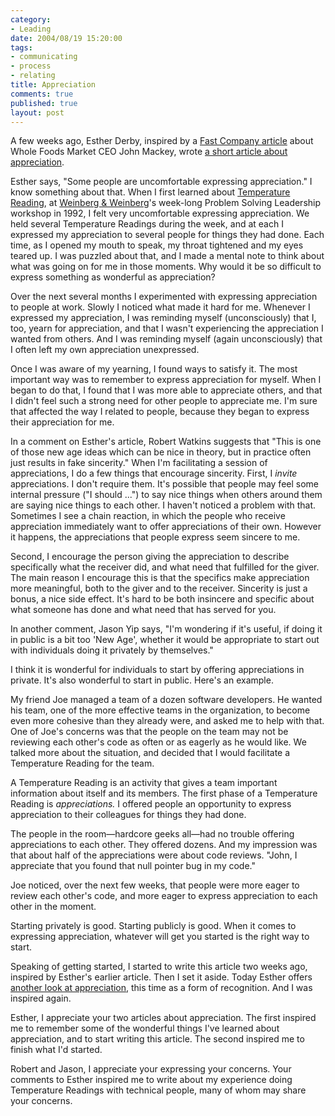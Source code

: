 ```yaml
--- 
category: 
- Leading
date: 2004/08/19 15:20:00
tags: 
- communicating
- process
- relating
title: Appreciation
comments: true
published: true
layout: post
---
```


<p> A few weeks ago, Esther Derby, inspired by a <a href="http://www.fastcompany.com/magazine/84/wholefoods.html">Fast Company article</a> about Whole Foods Market CEO John Mackey, wrote <a href="http://www.estherderby.com/weblog/archive/2004_07_01_archive.html#109093195317557717">a short article about appreciation</a>. </p>
<p> Esther says, "Some people are uncomfortable expressing appreciation."  I know something about that.  When I first learned about <a href="http://dhemery.com/articles/temperature_reading/">Temperature Reading</a>, at <a href="http://www.geraldmweinberg.com">Weinberg &amp; Weinberg</a>'s week-long Problem Solving Leadership workshop in 1992, I felt very uncomfortable expressing appreciation.  We held several Temperature Readings during the week, and at each I expressed my appreciation to several people for things they had done.  Each time, as I opened my mouth to speak, my throat tightened and my eyes teared up.  I was puzzled about that, and I made a mental note to think about what was going on for me in those moments.  Why would it be so difficult to express something as wonderful as appreciation? </p>
<p> Over the next several months I experimented with expressing appreciation to people at work.  Slowly I noticed what made it hard for me.  Whenever I expressed my appreciation, I was reminding myself (unconsciously) that I, too, yearn for appreciation, and that I wasn't experiencing the appreciation I wanted from others.  And I was reminding myself (again unconsciously) that I often left my own appreciation unexpressed. </p>
<p> Once I was aware of my yearning, I found ways to satisfy it.  The most important way was to remember to express appreciation for myself.  When I began to do that, I found that I was more able to appreciate others, and that I didn't feel such a strong need for other people to appreciate me.  I'm sure that affected the way I related to people, because they began to express their appreciation for me. </p>
<p> In a comment on Esther's article, Robert Watkins suggests that "This is one of those new age ideas which can be nice in theory, but in practice often just results in fake sincerity."  When I'm facilitating a session of appreciations, I do a few things that encourage sincerity.  First, I <em>invite</em> appreciations.  I don't require them.  It's possible that people may feel some internal pressure ("I should ...") to say nice things when others around them are saying nice things to each other.  I haven't noticed a problem with that.  Sometimes I see a chain reaction, in which the people who receive appreciation immediately want to offer appreciations of their own.  However it happens, the appreciations that people express seem sincere to me. </p>
<p> Second, I encourage the person giving the appreciation to describe specifically what the receiver did, and what need that fulfilled for the giver.  The main reason I encourage this is that the specifics make appreciation more meaningful, both to the giver and to the receiver.  Sincerity is just a bonus, a nice side effect.  It's hard to be both insincere and specific about what someone has done and what need that has served for you. </p>
<p> In another comment, Jason Yip says, "I'm wondering if it's useful, if doing it in public is a bit too 'New Age', whether it would be appropriate to start out with individuals doing it privately by themselves." </p>
<p> I think it is wonderful for individuals to start by offering appreciations in private.  It's also wonderful to start in public.  Here's an example. </p>
<p> My friend Joe managed a team of a dozen software developers.  He wanted his team, one of the more effective teams in the organization, to become even more cohesive than they already were, and asked me to help with that.  One of Joe's concerns was that the people on the team may not be reviewing each other's code as often or as eagerly as he would like.  We talked more about the situation, and decided that I would facilitate a Temperature Reading for the team. </p>
<p> A Temperature Reading is an activity that gives a team important information about itself and its members.  The first phase of a Temperature Reading is <em>appreciations.</em>  I offered people an opportunity to express appreciation to their colleagues for things they had done. </p>
<p> The people in the room—hardcore geeks all—had no trouble offering appreciations to each other.  They offered dozens.  And my impression was that about half of the appreciations were about code reviews.  "John, I appreciate that you found that null pointer bug in my code." </p>
<p> Joe noticed, over the next few weeks, that people were more eager to review each other's code, and more eager to express appreciation to each other in the moment. </p>
<p> Starting privately is good.  Starting publicly is good.  When it comes to expressing appreciation, whatever will get you started is the right way to start. </p>
<p> Speaking of getting started, I started to write this article two weeks ago, inspired by Esther's earlier article.  Then I set it aside.  Today Esther offers <a href="http://www.estherderby.com/weblog/archive/2004_08_01_archive.html#109292285825208624">another look at appreciation</a>, this time as a form of recognition.  And I was inspired again. </p>
<p> Esther, I appreciate your two articles about appreciation.  The first inspired me to remember some of the wonderful things I've learned about appreciation, and to start writing this article.  The second inspired me to finish what I'd started. </p>
<p> Robert and Jason, I appreciate your expressing your concerns.  Your comments to Esther inspired me to write about my experience doing Temperature Readings with technical people, many of whom may share your concerns. </p>
